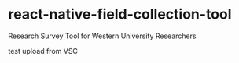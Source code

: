 # react-native-field-collection-tool
Research Survey Tool for Western University Researchers

test upload from VSC